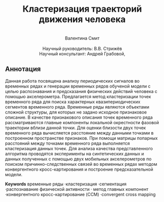 <div align="center">
  <H1>
    Кластеризация траекторий движения человека
  </H1>
  <br>
  Валентина Смит
</div><br>
<div align="center">
  Научный руководитель: В.В. Стрижёв<br>
  Научный консультант: Андрей Грабовой,  <br>
</div>

## Аннотация
Данная работа посвящена анализу периодических сигналов во временных рядах и генерации временных рядов обученой модели с целью распознавания и предсказания физических действий человека с помощью акселерометра. Предлагается метод кластеризации точек временного ряда для поиска характерных квазипериодических сегментов временного ряда. Временные ряды являются объектами сложной структуры, для которых не задано исходное признаковое описание. В качестве признакового описания точек временного ряда рассматриваются главные компоненты локальной окрестности фазовой траектории вблизи данной точки. Для оценки близости двух точек временного ряда вычисляется расстояние между данными точками в построенном пространстве признаков. При помощи матрицы попарных расстояний между точками временного ряда выполняется кластеризация данных точек. Для анализа качества представленного алгоритма проводятся эксперименты на синтетических данных и данных полученных с помощью двух мобильных акселерометров по поиском причинно-следственных связей во временных рядах методом конвергентного кросс-картирования и построение предсказательной модели.

**Keywords** временные ряды ·кластеризация ·сегментация ·распознавание физической активности · метод главных компонент ·конвергентного кросс-картирование (CCM) ·сonvergent cross mapping

